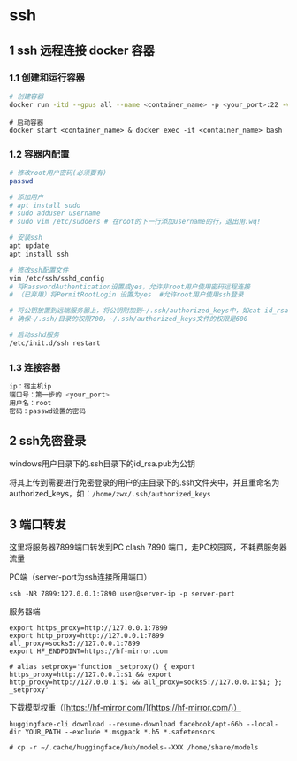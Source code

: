 # ssh

## 1 ssh 远程连接 docker 容器

### 1.1 创建和运行容器

```bash
# 创建容器
docker run -itd --gpus all --name <container_name> -p <your_port>:22 -v <host_dir_name>:/home <image_name> /bin/bash
```
```shell
# 启动容器
docker start <container_name> & docker exec -it <container_name> bash
```

### 1.2 容器内配置

```bash
# 修改root用户密码(必须要有)
passwd

# 添加用户
# apt install sudo
# sudo adduser username
# sudo vim /etc/sudoers # 在root的下一行添加username的行，退出用:wq!

# 安装ssh
apt update
apt install ssh

# 修改ssh配置文件
vim /etc/ssh/sshd_config  
# 将PasswordAuthentication设置成yes，允许非root用户使用密码远程连接
# （已弃用）将PermitRootLogin 设置为yes  #允许root用户使用ssh登录

# 将公钥放置到远端服务器上，将公钥附加到~/.ssh/authorized_keys中，如cat id_rsa.pub >> ~/.ssh/authorized_keys
# 确保~/.ssh/目录的权限700，~/.ssh/authorized_keys文件的权限是600

# 启动sshd服务
/etc/init.d/ssh restart 
```

### 1.3 连接容器

```bash
ip：宿主机ip
端口号：第一步的 <your_port>
用户名：root
密码：passwd设置的密码
```


## 2 ssh免密登录

windows用户目录下的.ssh目录下的id_rsa.pub为公钥

将其上传到需要进行免密登录的用户的主目录下的.ssh文件夹中，并且重命名为authorized_keys，如：`/home/zwx/.ssh/authorized_keys`

## 3 端口转发

这里将服务器7899端口转发到PC clash 7890 端口，走PC校园网，不耗费服务器流量

PC端（server-port为ssh连接所用端口）

```shell
ssh -NR 7899:127.0.0.1:7890 user@server-ip -p server-port
```

服务器端

```shell
export https_proxy=http://127.0.0.1:7899
export http_proxy=http://127.0.0.1:7899
all_proxy=socks5://127.0.0.1:7899
export HF_ENDPOINT=https://hf-mirror.com
```
```shell
# alias setproxy='function _setproxy() { export https_proxy=http://127.0.0.1:$1 && export http_proxy=http://127.0.0.1:$1 && all_proxy=socks5://127.0.0.1:$1; }; _setproxy'
```

下载模型权重（[https://hf-mirror.com/](https://hf-mirror.com/)）

```shell
huggingface-cli download --resume-download facebook/opt-66b --local-dir YOUR_PATH --exclude *.msgpack *.h5 *.safetensors
```
```shell
# cp -r ~/.cache/huggingface/hub/models--XXX /home/share/models
```

